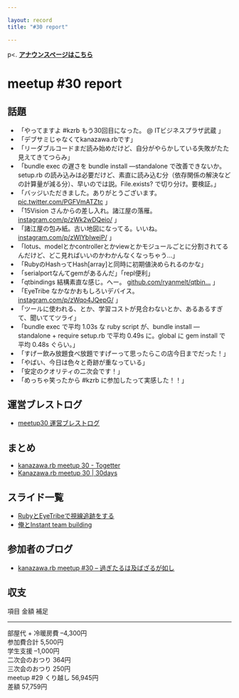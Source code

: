 ```yaml
---

layout: record
title: "#30 report"

---
```


p\<. <a href="./"><strong>アナウンスページはこちら</strong></a>

meetup #30 report
==================

話題
----

-   「やってますよ #kzrb もう30回目になった。 @ ITビジネスプラザ武蔵 」
-   「デブサミじゃなくてkanazawa.rbです」
-   「リーダブルコードまだ読み始めだけど、自分がやらかしている失敗がたた見えてきてつらみ」
-   「bundle exec の遅さを bundle install —standalone
    で改善できないか。setup.rb
    の読み込みは必要だけど、素直に読み込む分（依存関係の解決などの計算量が減る分）、早いのでは説。File.exists?
    で切り分け。要検証。」
-   「バッジいただきました。ありがとうございます。
    [pic.twitter.com/PGFVmATZtc](https://twitter.com/overfieldm/status/569016924627083264/photo/1)
    」
-   「15Vision さんからの差し入れ。諸江屋の落雁。
    [instagram.com/p/zWk2wDQeio/](https://instagram.com/p/zWk2wDQeio/)
    」
-   「諸江屋の包み紙。古い地図になってる。いいね。
    [instagram.com/p/zWlYbIwejP/](https://instagram.com/p/zWlYbIwejP/)
    」
-   「lotus、modelとかcontrollerとかviewとかモジュールごとに分割されてるんだけど、どこ見ればいいのかわかんなくなっちゃう…」
-   「RubyのHashってHash[array]と同時に初期値決められるのかな」
-   「serialportなんてgemがあるんだ」「repl便利」
-   「qtbindings 結構素直な感じ。へー。
    [github.com/ryanmelt/qtbin…](https://github.com/ryanmelt/qtbindings/)
    」
-   「EyeTribe なかなかおもしろいデバイス。
    [instagram.com/p/zWqo4JQepG/](https://instagram.com/p/zWqo4JQepG/)
    」
-   「ツールに使われる、とか、学習コストが見合わないとか、あるあるすぎて、聞いててツライ」
-   「bundle exec で平均 1.03s な ruby script が、bundle install
    —standalone + require setup.rb で平均 0.49s に。global に gem
    install で平均 0.48s ぐらい。」
-   「すげー飲み放題食べ放題ですげーって思ったらこの店今日までだった！」
-   「やばい、今日は色々と奇跡が重なっている」
-   「安定のクオリティの二次会です！」
-   「めっちゃ笑ったから #kzrb に参加したって実感した！！」

運営ブレストログ
----------------

-   [meetup30
    運営ブレストログ](https://github.com/kanazawarb/meetup/wiki/meetup30-%E9%81%8B%E5%96%B6%E3%83%96%E3%83%AC%E3%82%B9%E3%83%88%E3%83%AD%E3%82%B0)

まとめ
------

-   [kanazawa.rb meetup 30 - Togetter](http://togetter.com/li/786405)
-   [Kanazawa.rb meetup 30 | 30days](http://30d.jp/kzrb/20)

スライド一覧
------------

-   [RubyとEyeTribeで視線追跡をする](http://www.slideshare.net/yizawa/eye-tribe-44953042)
-   [俺とInstant team
    building](http://www.slideshare.net/pharaohkj/instant-team-building-44976246)

参加者のブログ
--------------

-   [kanazawa.rb meetup #30 –
    過ぎたるは及ばざるが如し](http://cotton-desu.hatenablog.com/entry/2015/02/24/205710)

収支
----

  項目                   金額       補足
  ---------------------- ---------- ------
  部屋代 + 冷暖房費      –4,300円   
  参加費合計             5,500円    
  学生支援               –1,000円   
  二次会のおつり         364円      
  三次会のおつり         250円      
  meetup #29 くり越し   56,945円   
  差額                   57,759円   


